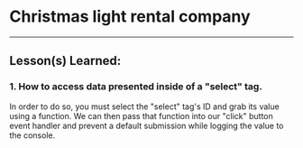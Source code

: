 # Christmas light rental company

---

## Lesson(s) Learned:

### 1. How to access data presented inside of a "select" tag.

In order to do so, you must select the "select" tag's ID and grab its value using a function. We can then pass that function into our "click" button event handler and prevent a default submission while logging the value to the console.
